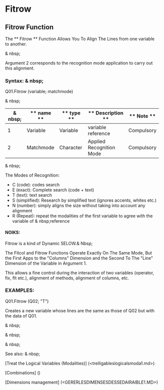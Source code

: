 # Fitrow

## Fitrow Function

The ** Fitrow ** Function Allows You To Align The Lines from one variable to another.

& nbsp;

Argument 2 corresponds to the recognition mode application to carry out this alignment.

### Syntax: & nbsp;

Q01.Fitrow (variable; matchmode)

& nbsp;

| & nbsp; | ** name ** | ** type ** | ** Description ** | ** Note ** |
| --- | --- | --- | --- | --- |
| &#49; | Variable | Variable | variable reference | Compulsory |
| &#50; | Matchmode | Character | Applied Recognition Mode | Compulsory |

& nbsp;

The Modes of Recognition:

* C (code): codes search
* E (exact): Complete search (code + text)
* T (text): text search
* S (simplified): Research by simplified text (ignores accents, whites etc.)
* N (number): simply aligns the size without taking into account any alignment
* R (Repeat): repeat the modalities of the first variable to agree with the variable of & nbsp;reference

#### NOIKS:

Fitrow is a kind of Dynamic SELOW.& Nbsp;

The Fitcol and Fitrow Functions Operate Exactly On The Same Mode, But the First Apps to the "Columns" Dimension and the Second To The "Line" Dimension of the Variable in Argument 1.

This allows a fine control during the interaction of two variables (operator, fix, flt etc.), alignment of methods, alignment of columns, etc.

### EXAMPLES:

Q01.Fitrow (Q02; "T")

Creates a new variable whose lines are the same as those of Q02 but with the data of Q01.

& nbsp;

& nbsp;

& nbsp;

See also: & nbsp;

[Treat the Logical Variables (Modalities)] (<trelligableslogicalsmoda1.md>)

[Combinations] (<combination Thevariables1.md>)

[Dimensions management] (<GERERLESDIMENSESDESSEDAIRAIBLE1.MD>)
